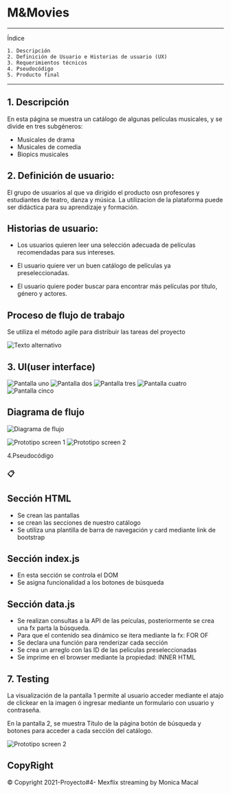 # M&Movies 
---
Índice

    1. Descripción
    2. Definición de Usuario e Historias de usuario (UX)
    3. Requerimientos técnicos
    4. Pseudocódigo
    5. Producto final
   
---
## 1. Descripción

En esta página se muestra un catálogo de algunas películas musicales, y se divide en tres subgéneros:
* Musicales de drama
* Musicales de comedia
* Biopics musicales

## 2. Definición de usuario:



El grupo de usuarios al que va dirigido el producto osn profesores y estudiantes de teatro, danza y música.
La utilizacion de la plataforma puede ser didáctica para su aprendizaje y formación. 

## Historias de usuario:

 - Los usuarios quieren leer una selección adecuada de películas recomendadas para sus intereses.

- El usuario quiere ver un buen catálogo de películas ya preseleccionadas.

- El usuario quiere poder buscar para encontrar más películas por título, género y actores. 

## Proceso de flujo de trabajo

Se utiliza el método agile para distribuir las tareas del proyecto

![Texto alternativo](.src/../assets/Kanban_process.png)


## 3. UI(user interface)

![Pantalla uno](.src/../assets/screen1.jpg)
![Pantalla dos](.src/../assets/screen2.jpg)
![Pantalla tres](.src/../assets/screen3.jpg)
![Pantalla cuatro](.src/../assets/screen4.jpg)
![Pantalla cinco](.src/../assets/screen5.jpg)

## Diagrama de flujo

![Diagrama de flujo](.src/../assets/melody_flex-2.jpeg)

![Prototipo screen 1](.src/../assets/prototypeScreen1.png)
![Prototipo screen 2](.src/../assets/prototype.png)

4.Pseudocódigo 
### 📋
## Sección HTML

* Se crean las pantallas
* se crean las secciones de nuestro catálogo
* Se utiliza una plantilla de barra de navegación y card mediante link de bootstrap

## Sección index.js

* En esta sección se controla el DOM
* Se asigna funcionalidad a los botones de búsqueda
## Sección data.js

* Se realizan consultas a la API de las peículas, posteriormente se crea una fx parta la búsqueda.
* Para que el contenido sea dinámico se itera mediante la fx: FOR OF
* Se declara una función para renderizar cada sección
* Se crea un arreglo con las ID de las peliculas preseleccionadas
* Se imprime en el browser mediante la propiedad: INNER HTML

## 7. Testing

La visualización de la pantalla 1 permite al usuario acceder mediante el atajo de clickear en la imagen ó ingresar mediante un formulario con usuario y contraseña.

En la pantalla 2, se muestra Título de la página botón de búsqueda y botones para acceder a cada sección del catálogo.

![Prototipo screen 2](.src/../assets/prototype.png)
##  CopyRight

© Copyright 2021-Proyecto#4- Mexflix streaming by Monica Macal